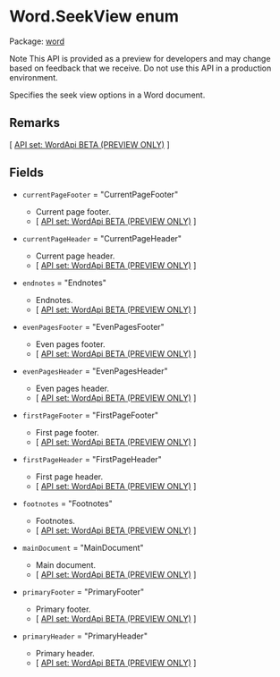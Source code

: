 # Word.SeekView enum

Package: [word](/en-us/javascript/api/word)

Note
This API is provided as a preview for developers and may change based on feedback that we receive. Do not use this API in a production environment.

Specifies the seek view options in a Word document.

## Remarks

[ [API set: WordApi BETA (PREVIEW ONLY)](/en-us/javascript/api/requirement-sets/word/word-api-requirement-sets) ]

## Fields

- `currentPageFooter` = "CurrentPageFooter"
  - Current page footer.
  - [ [API set: WordApi BETA (PREVIEW ONLY)](/en-us/javascript/api/requirement-sets/word/word-api-requirement-sets) ]

- `currentPageHeader` = "CurrentPageHeader"
  - Current page header.
  - [ [API set: WordApi BETA (PREVIEW ONLY)](/en-us/javascript/api/requirement-sets/word/word-api-requirement-sets) ]

- `endnotes` = "Endnotes"
  - Endnotes.
  - [ [API set: WordApi BETA (PREVIEW ONLY)](/en-us/javascript/api/requirement-sets/word/word-api-requirement-sets) ]

- `evenPagesFooter` = "EvenPagesFooter"
  - Even pages footer.
  - [ [API set: WordApi BETA (PREVIEW ONLY)](/en-us/javascript/api/requirement-sets/word/word-api-requirement-sets) ]

- `evenPagesHeader` = "EvenPagesHeader"
  - Even pages header.
  - [ [API set: WordApi BETA (PREVIEW ONLY)](/en-us/javascript/api/requirement-sets/word/word-api-requirement-sets) ]

- `firstPageFooter` = "FirstPageFooter"
  - First page footer.
  - [ [API set: WordApi BETA (PREVIEW ONLY)](/en-us/javascript/api/requirement-sets/word/word-api-requirement-sets) ]

- `firstPageHeader` = "FirstPageHeader"
  - First page header.
  - [ [API set: WordApi BETA (PREVIEW ONLY)](/en-us/javascript/api/requirement-sets/word/word-api-requirement-sets) ]

- `footnotes` = "Footnotes"
  - Footnotes.
  - [ [API set: WordApi BETA (PREVIEW ONLY)](/en-us/javascript/api/requirement-sets/word/word-api-requirement-sets) ]

- `mainDocument` = "MainDocument"
  - Main document.
  - [ [API set: WordApi BETA (PREVIEW ONLY)](/en-us/javascript/api/requirement-sets/word/word-api-requirement-sets) ]

- `primaryFooter` = "PrimaryFooter"
  - Primary footer.
  - [ [API set: WordApi BETA (PREVIEW ONLY)](/en-us/javascript/api/requirement-sets/word/word-api-requirement-sets) ]

- `primaryHeader` = "PrimaryHeader"
  - Primary header.
  - [ [API set: WordApi BETA (PREVIEW ONLY)](/en-us/javascript/api/requirement-sets/word/word-api-requirement-sets) ]